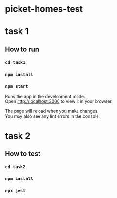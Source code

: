 # picket-homes-test

# task 1

## How to run

### `cd task1`
### `npm install`
### `npm start`

Runs the app in the development mode.\
Open [http://localhost:3000](http://localhost:3000) to view it in your browser.

The page will reload when you make changes.\
You may also see any lint errors in the console.


# task 2

## How to test

### `cd task2`
### `npm install`
### `npx jest`

